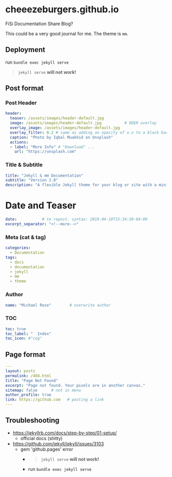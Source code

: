 # cheeezeburgers.github.io

FiSi Documentation Share Blog?

This could be a very good journal for me. The theme is `mm`.

## Deployment

run `bundle exec jekyll serve`

> `jekyll serve` **will not work!**

## Post format

### Post Header

```yml
header:
  teaser: /assets/images/header-default.jpg
  image: /assets/images/header-default.jpg          # ODER overlay
  overlay_image: /assets/images/header-default.jpg
  overlay_filter: 0.2 # same as adding an opacity of x.x to a black background
  caption: "Photo by Iqbal Muakhid on Unsplash"
  actions:
  - label: "More Info" # "Download" ...
    url: "https://unsplash.com"
```

### Title & Subtitle

```yml
title: "Jekyll & mm Documentation"
subtitle: "Version 2.0"
description: "A flexible Jekyll theme for your blog or site with a minimalist aesthetic."
```

# Date and Teaser

```yml
date:           # to repost. syntax: 2019-04-18T15:34:30-04:00
excerpt_separator: "<!--more-->"
```

### Meta (cat & tag)

```yml
categories:
  - Documentation
tags:
  - docs
  - documentation
  - jekyll
  - mm
  - theme
```

### Author

```yml
name: "Michael Rose"        # overwrite author
```

### TOC

```yml
toc: true
toc_label: "  Index"
toc_icon: #"cog"
```

## Page format

```yml
---
layout: posts
permalink: /404.html
title: "Page Not Found"
excerpt: "Page not found. Your pixels are in another canvas."
sitemap: false      # not in menu
author_profile: true
link: https://github.com   # posting a link
---
```

## Troubleshooting

+ https://jekyllrb.com/docs/step-by-step/01-setup/
  + official docs (shitty)
+ https://github.com/jekyll/jekyll/issues/3103
  + gem 'github.pages' error
    + > `jekyll serve` **will not work!**
    + run `bundle exec jekyll serve`

